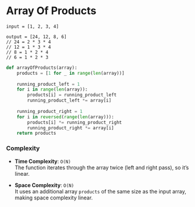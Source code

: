 # Array Of Products

```
input = [1, 2, 3, 4]
```

```
output = [24, 12, 8, 6]
// 24 = 2 * 3 * 4
// 12 = 1 * 3 * 4
// 8 = 1 * 2 * 4
// 6 = 1 * 2 * 3
```
```python
def arrayOfProducts(array):
    products = [1 for _ in range(len(array))]
    
    running_product_left = 1
    for i in range(len(array)):
        products[i] = running_product_left
        running_product_left *= array[i]
        
    running_product_right = 1
    for i in reversed(range(len(array))):
        products[i] *= running_product_right
        running_product_right *= array[i]
    return products
```

### Complexity
- **Time Complexity**: `O(N)`  
  The function iterates through the array twice (left and right pass), so it’s linear.

- **Space Complexity**: `O(N)`  
  It uses an additional array `products` of the same size as the input array, making space complexity linear.

